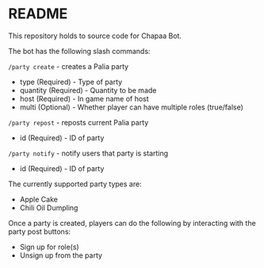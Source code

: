 # README

This repository holds to source code for Chapaa Bot.

The bot has the following slash commands:

`/party create` - creates a Palia party
- type (Required) - Type of party
- quantity (Required) - Quantity to be made
- host (Required) - In game name of host
- multi (Optional) - Whether player can have multiple roles (true/false)

`/party repost` - reposts current Palia party
- id (Required) - ID of party

`/party notify` - notify users that party is starting
- id (Required) - ID of party

The currently supported party types are:
- Apple Cake
- Chili Oil Dumpling

Once a party is created, players can do the following by interacting with the party post buttons:
- Sign up for role(s)
- Unsign up from the party
